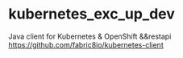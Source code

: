 # kubernetes_exc_up_dev
Java client for Kubernetes & OpenShift    &&restapi
https://github.com/fabric8io/kubernetes-client  
